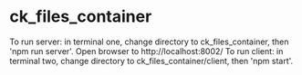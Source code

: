 # ck_files_container

To run server: in terminal one, change directory to ck_files_container, then 'npm run server'. Open browser to http://localhost:8002/
To run client: in terminal two, change directory to ck_files_container/client, then 'npm start'.